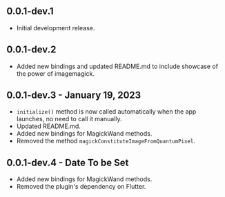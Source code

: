 ## 0.0.1-dev.1

* Initial development release.

## 0.0.1-dev.2

* Added new bindings and updated README.md to include showcase of the power of imagemagick.

## 0.0.1-dev.3 - January 19, 2023

* `initialize()` method is now called automatically when the app launches,
no need to call it manually.
* Updated README.md.
* Added new bindings for MagickWand methods. 
* Removed the method `magickConstituteImageFromQuantumPixel`.

## 0.0.1-dev.4 - Date To be Set

* Added new bindings for MagickWand methods.
* Removed the plugin's dependency on Flutter.